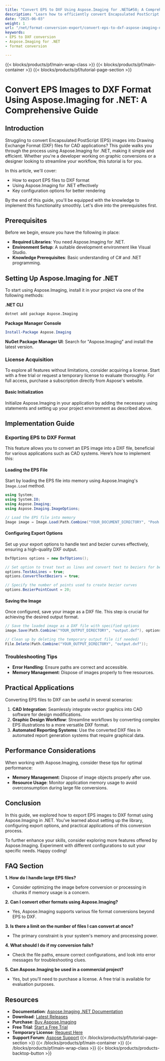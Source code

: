 ```yaml
---
title: "Convert EPS to DXF Using Aspose.Imaging for .NET&#58; A Comprehensive Guide"
description: "Learn how to efficiently convert Encapsulated PostScript (EPS) images to Drawing Exchange Format (DXF) using Aspose.Imaging for .NET. This guide provides step-by-step instructions and best practices."
date: "2025-06-03"
weight: 1
url: "/net/format-conversion-export/convert-eps-to-dxf-aspose-imaging-net/"
keywords:
- EPS to DXF conversion
- Aspose.Imaging for .NET
- format conversion

---
```


{{< blocks/products/pf/main-wrap-class >}}
{{< blocks/products/pf/main-container >}}
{{< blocks/products/pf/tutorial-page-section >}}
# Convert EPS Images to DXF Format Using Aspose.Imaging for .NET: A Comprehensive Guide

## Introduction
Struggling to convert Encapsulated PostScript (EPS) images into Drawing Exchange Format (DXF) files for CAD applications? This guide walks you through the process using Aspose.Imaging for .NET, making it simple and efficient. Whether you're a developer working on graphic conversions or a designer looking to streamline your workflow, this tutorial is for you.

In this article, we'll cover:
- How to export EPS files to DXF format
- Using Aspose.Imaging for .NET effectively
- Key configuration options for better rendering

By the end of this guide, you'll be equipped with the knowledge to implement this functionality smoothly. Let's dive into the prerequisites first.

## Prerequisites
Before we begin, ensure you have the following in place:
- **Required Libraries**: You need Aspose.Imaging for .NET.
- **Environment Setup**: A suitable development environment like Visual Studio.
- **Knowledge Prerequisites**: Basic understanding of C# and .NET programming.

## Setting Up Aspose.Imaging for .NET
To start using Aspose.Imaging, install it in your project via one of the following methods:

**.NET CLI**
```bash
dotnet add package Aspose.Imaging
```

**Package Manager Console**
```powershell
Install-Package Aspose.Imaging
```

**NuGet Package Manager UI**: Search for "Aspose.Imaging" and install the latest version.

### License Acquisition
To explore all features without limitations, consider acquiring a license. Start with a free trial or request a temporary license to evaluate thoroughly. For full access, purchase a subscription directly from Aspose's website.

#### Basic Initialization
Initialize Aspose.Imaging in your application by adding the necessary using statements and setting up your project environment as described above.

## Implementation Guide
### Exporting EPS to DXF Format
This feature allows you to convert an EPS image into a DXF file, beneficial for various applications such as CAD systems. Here’s how to implement this:

#### Loading the EPS File
Start by loading the EPS file into memory using Aspose.Imaging's `Image.Load` method.
```csharp
using System;
using System.IO;
using Aspose.Imaging;
using Aspose.Imaging.ImageOptions;

// Load the EPS file into memory
Image image = Image.Load(Path.Combine("YOUR_DOCUMENT_DIRECTORY", "Pooh group.eps"));
```

#### Configuring Export Options
Set up your export options to handle text and bezier curves effectively, ensuring a high-quality DXF output.
```csharp
DxfOptions options = new DxfOptions();

// Set option to treat text as lines and convert text to beziers for better rendering in DXF format
options.TextAsLines = true;
options.ConvertTextBeziers = true;

// Specify the number of points used to create bezier curves
options.BezierPointCount = 20;
```

#### Saving the Image
Once configured, save your image as a DXF file. This step is crucial for achieving the desired output format.
```csharp
// Save the loaded image as a DXF file with specified options
image.Save(Path.Combine("YOUR_OUTPUT_DIRECTORY", "output.dxf"), options);

// Clean up by deleting the temporary output file (if needed)
File.Delete(Path.Combine("YOUR_OUTPUT_DIRECTORY", "output.dxf"));
```

### Troubleshooting Tips
- **Error Handling**: Ensure paths are correct and accessible.
- **Memory Management**: Dispose of images properly to free resources.

## Practical Applications
Converting EPS files to DXF can be useful in several scenarios:
1. **CAD Integration**: Seamlessly integrate vector graphics into CAD software for design modifications.
2. **Graphic Design Workflow**: Streamline workflows by converting complex EPS illustrations to a more versatile DXF format.
3. **Automated Reporting Systems**: Use the converted DXF files in automated report generation systems that require graphical data.

## Performance Considerations
When working with Aspose.Imaging, consider these tips for optimal performance:
- **Memory Management**: Dispose of image objects properly after use.
- **Resource Usage**: Monitor application memory usage to avoid overconsumption during large file conversions.

## Conclusion
In this guide, we explored how to export EPS images to DXF format using Aspose.Imaging in .NET. You've learned about setting up the library, configuring export options, and practical applications of this conversion process.

To further enhance your skills, consider exploring more features offered by Aspose.Imaging. Experiment with different configurations to suit your specific needs. Happy coding!

## FAQ Section
**1. How do I handle large EPS files?**
   - Consider optimizing the image before conversion or processing in chunks if memory usage is a concern.

**2. Can I convert other formats using Aspose.Imaging?**
   - Yes, Aspose.Imaging supports various file format conversions beyond EPS to DXF.

**3. Is there a limit on the number of files I can convert at once?**
   - The primary constraint is your system's memory and processing power.

**4. What should I do if my conversion fails?**
   - Check the file paths, ensure correct configurations, and look into error messages for troubleshooting clues.

**5. Can Aspose.Imaging be used in a commercial project?**
   - Yes, but you'll need to purchase a license. A free trial is available for evaluation purposes.

## Resources
- **Documentation**: [Aspose.Imaging .NET Documentation](https://reference.aspose.com/imaging/net/)
- **Download**: [Latest Releases](https://releases.aspose.com/imaging/net/)
- **Purchase**: [Buy Aspose.Imaging](https://purchase.aspose.com/buy)
- **Free Trial**: [Start a Free Trial](https://releases.aspose.com/imaging/net/)
- **Temporary License**: [Request Here](https://purchase.aspose.com/temporary-license/)
- **Support Forum**: [Aspose Support](https://forum.aspose.com/c/imaging/10)
{{< /blocks/products/pf/tutorial-page-section >}}
{{< /blocks/products/pf/main-container >}}
{{< /blocks/products/pf/main-wrap-class >}}
{{< blocks/products/products-backtop-button >}}